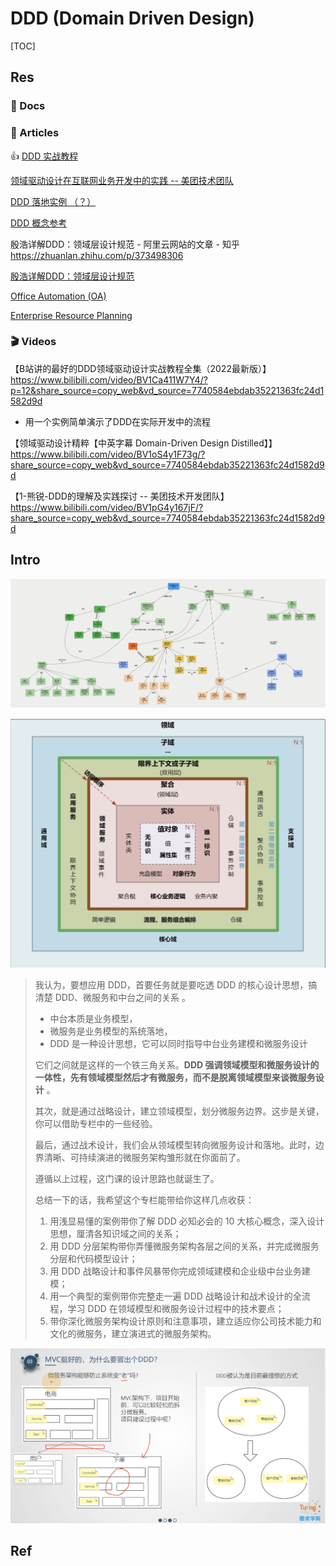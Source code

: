 # DDD (Domain Driven Design)

[TOC]



## Res
### 📂 Docs



### 📃 Articles
👍 [DDD 实战教程](https://zq99299.github.io/note-book2/ddd/00/)

[领域驱动设计在互联网业务开发中的实践 -- 美团技术团队](https://tech.meituan.com/2017/12/22/ddd-in-practice.html)

[DDD 落地实例 （？）](https://www.cnblogs.com/wlandwl/)

[DDD 概念参考](https://domain-driven-design.org/zh/ddd-concept-reference.html)

殷浩详解DDD：领域层设计规范 - 阿里云网站的文章 - 知乎 https://zhuanlan.zhihu.com/p/373498306

[殷浩详解DDD：领域层设计规范](https://developer.aliyun.com/article/784117?utm_content=g_1000272076#slide-1)


[Office Automation (OA)](https://www.techopedia.com/definition/4319/office-automation-oa)

[Enterprise Resource Planning](http://en.wikipedia.org/wiki/Enterprise_resource_planning)



### 🎬 Videos

【B站讲的最好的DDD领域驱动设计实战教程全集（2022最新版）】 https://www.bilibili.com/video/BV1Ca411W7Y4/?p=12&share_source=copy_web&vd_source=7740584ebdab35221363fc24d1582d9d

- 用一个实例简单演示了DDD在实际开发中的流程

【领域驱动设计精粹【中英字幕 Domain-Driven Design Distilled】】 https://www.bilibili.com/video/BV1oS4y1F73g/?share_source=copy_web&vd_source=7740584ebdab35221363fc24d1582d9d

【1-熊锐-DDD的理解及实践探讨 -- 美团技术开发团队】 https://www.bilibili.com/video/BV1pG4y167jF/?share_source=copy_web&vd_source=7740584ebdab35221363fc24d1582d9d



## Intro
![img](../../../../../../../Assets/Pics/concept-map-hd.png)

![img](../../../../../../../Assets/Pics/dc32e8e4a317fe00121ce18adc407c66.dc32e8e4.jpg)


> 我认为，要想应用 DDD，首要任务就是要吃透 DDD 的核心设计思想，搞清楚 DDD、微服务和中台之间的关系 。
>
> - 中台本质是业务模型，
> - 微服务是业务模型的系统落地，
> - DDD 是一种设计思想，它可以同时指导中台业务建模和微服务设计
>
> 它们之间就是这样的一个铁三角关系。**DDD 强调领域模型和微服务设计的一体性，先有领域模型然后才有微服务，而不是脱离领域模型来谈微服务设计** 。
>
> 其次，就是通过战略设计，建立领域模型，划分微服务边界。这步是关键，你可以借助专栏中的一些经验。
>
> 最后，通过战术设计，我们会从领域模型转向微服务设计和落地。此时，边界清晰、可持续演进的微服务架构雏形就在你面前了。
>
> 遵循以上过程，这门课的设计思路也就诞生了。
>
> 总结一下的话，我希望这个专栏能带给你这样几点收获：
>
> 1. 用浅显易懂的案例带你了解 DDD 必知必会的 10 大核心概念，深入设计思想，厘清各知识域之间的关系；
> 2. 用 DDD 分层架构带你弄懂微服务架构各层之间的关系，并完成微服务分层和代码模型设计；
> 3. 用 DDD 战略设计和事件风暴带你完成领域建模和企业级中台业务建模；
> 4. 用一个典型的案例带你完整走一遍 DDD 战略设计和战术设计的全流程，学习 DDD 在领域模型和微服务设计过程中的技术要点；
> 5. 带你深化微服务架构设计原则和注意事项，建立适应你公司技术能力和文化的微服务，建立演进式的微服务架构。


![Screenshot 2023-01-24 at 12.41.07 AM](../../../../../../../Assets/Pics/Screenshot%202023-01-24%20at%2012.41.07%20AM.png)



## Ref

[领域驱动设计(DDD)-基础思想 - Ebiubiu的文章 - 知乎]: https://zhuanlan.zhihu.com/p/109114670
[DDD 领域驱动设计：贫血模型、充血模型的深入解读！]: https://cloud.tencent.com/developer/article/1787209
[什么是DDD（领域驱动设计）？ 这是我见过最容易理解的一篇关于DDD 的文章了 - 终端研发部的文章 - 知乎]: https://zhuanlan.zhihu.com/p/361427612
